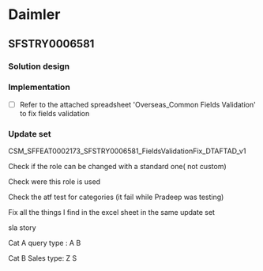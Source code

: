 # Daimler

## SFSTRY0006581

### Solution design

### Implementation
- [ ] Refer to the attached spreadsheet 'Overseas_Common Fields Validation' to fix fields validation

### Update set
CSM_SFFEAT0002173_SFSTRY0006581_FieldsValidationFix_DTAFTAD_v1



Check if the role can be changed with a standard one( not custom)

Check were this role is used

Check the atf test for categories (it fail while Pradeep was testing)

Fix all the things I find in the excel sheet in the same update set

sla story




Cat  A 
	query type : 
			A
			B
			
Cat B
	Sales type:
			Z
			S